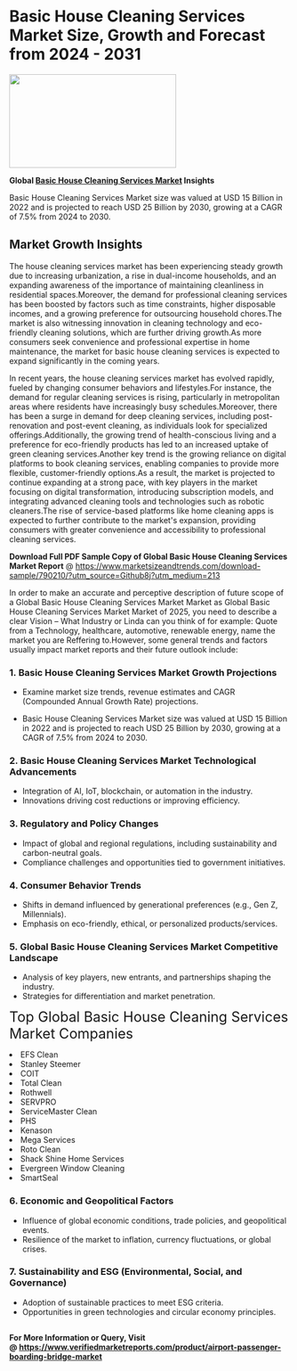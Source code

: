 <H1>Basic House Cleaning Services Market Size, Growth and Forecast from 2024 - 2031</H1><img class="aligncenter size-medium wp-image-584254" src="https://thirdeyenews.in/wp-content/uploads/2024/09/Global-Market-Research-300x168.jpeg" alt="" width="300" height="168" /><p><strong>Global&nbsp;<a href="https://www.marketsizeandtrends.com/download-sample/790210/?utm_source=Github8j?utm_medium=213">Basic House Cleaning Services Market</a> Insights</strong></p><p>Basic House Cleaning Services Market size was valued at USD 15 Billion in 2022 and is projected to reach USD 25 Billion by 2030, growing at a CAGR of 7.5% from 2024 to 2030.</p><p><h2>Market Growth Insights</h2> <p>The house cleaning services market has been experiencing steady growth due to increasing urbanization, a rise in dual-income households, and an expanding awareness of the importance of maintaining cleanliness in residential spaces.Moreover, the demand for professional cleaning services has been boosted by factors such as time constraints, higher disposable incomes, and a growing preference for outsourcing household chores.The market is also witnessing innovation in cleaning technology and eco-friendly cleaning solutions, which are further driving growth.As more consumers seek convenience and professional expertise in home maintenance, the market for basic house cleaning services is expected to expand significantly in the coming years.</p> <p>In recent years, the house cleaning services market has evolved rapidly, fueled by changing consumer behaviors and lifestyles.For instance, the demand for regular cleaning services is rising, particularly in metropolitan areas where residents have increasingly busy schedules.Moreover, there has been a surge in demand for deep cleaning services, including post-renovation and post-event cleaning, as individuals look for specialized offerings.Additionally, the growing trend of health-conscious living and a preference for eco-friendly products has led to an increased uptake of green cleaning services.Another key trend is the growing reliance on digital platforms to book cleaning services, enabling companies to provide more flexible, customer-friendly options.As a result, the market is projected to continue expanding at a strong pace, with key players in the market focusing on digital transformation, introducing subscription models, and integrating advanced cleaning tools and technologies such as robotic cleaners.The rise of service-based platforms like home cleaning apps is expected to further contribute to the market's expansion, providing consumers with greater convenience and accessibility to professional cleaning services.<p><span class=""><strong>Download Full PDF Sample Copy of Global Basic House Cleaning Services Market Report</strong> @ <a href="https://www.marketsizeandtrends.com/download-sample/790210/?utm_source=Github8j?utm_medium=213" target="_blank">https://www.marketsizeandtrends.com/download-sample/790210/?utm_source=Github8j?utm_medium=213</a></span></p><p>In order to make an accurate and perceptive description of future scope of a Global&nbsp;Basic House Cleaning Services Market Market as Global&nbsp;Basic House Cleaning Services Market Market of 2025, you need to describe a clear Vision &ndash; What Industry or Linda can you think of for example: Quote from a Technology, healthcare, automotive, renewable energy, name the market you are Reffering to.However, some general trends and factors usually impact market reports and their future outlook include:</p><h3>1.&nbsp;<strong>Basic House Cleaning Services Market Growth Projections</strong></h3><ul><li>Examine market size trends, revenue estimates and CAGR (Compounded Annual Growth Rate) projections.</li><li><p>Basic House Cleaning Services Market size was valued at USD 15 Billion in 2022 and is projected to reach USD 25 Billion by 2030, growing at a CAGR of 7.5% from 2024 to 2030.</p></li></ul><h3>2.&nbsp;<strong>Basic House Cleaning Services Market Technological Advancements</strong></h3><ul><li>Integration of AI, IoT, blockchain, or automation in the industry.</li><li>Innovations driving cost reductions or improving efficiency.</li></ul><h3>3.&nbsp;<strong>Regulatory and Policy Changes</strong></h3><ul><li>Impact of global and regional regulations, including sustainability and carbon-neutral goals.</li><li>Compliance challenges and opportunities tied to government initiatives.</li></ul><h3>4.&nbsp;<strong>Consumer Behavior Trends</strong></h3><ul><li>Shifts in demand influenced by generational preferences (e.g., Gen Z, Millennials).</li><li>Emphasis on eco-friendly, ethical, or personalized products/services.</li></ul><h3>5.&nbsp;<strong>Global Basic House Cleaning Services Market Competitive Landscape</strong></h3><ul><li>Analysis of key players, new entrants, and partnerships shaping the industry.</li><li>Strategies for differentiation and market penetration.</li></ul><p data-pm-slice="1 1 []"><span style="color: inherit; font-family: inherit; font-size: 25px;">Top Global Basic House Cleaning Services Market Companies</span></p><div class="" data-test-id=""><p><li>EFS Clean</li><li> Stanley Steemer</li><li> COIT</li><li> Total Clean</li><li> Rothwell</li><li> SERVPRO</li><li> ServiceMaster Clean</li><li> PHS</li><li> Kenason</li><li> Mega Services</li><li> Roto Clean</li><li> Shack Shine Home Services</li><li> Evergreen Window Cleaning</li><li> SmartSeal</li></p></div><h3>6.&nbsp;<strong>Economic and Geopolitical Factors</strong></h3><ul><li>Influence of global economic conditions, trade policies, and geopolitical events.</li><li>Resilience of the market to inflation, currency fluctuations, or global crises.</li></ul><h3>7.&nbsp;<strong>Sustainability and ESG (Environmental, Social, and Governance)</strong></h3><ul><li>Adoption of sustainable practices to meet ESG criteria.</li><li>Opportunities in green technologies and circular economy principles.</li></ul><h2><strong style="font-size: 14px;">For More Information or Query, Visit @&nbsp;</strong><a style="background-color: #ffffff; font-size: 14px;" href="https://www.marketsizeandtrends.com/report/basic-house-cleaning-services-market/" target="_blank">https://www.verifiedmarketreports.com/product/airport-passenger-boarding-bridge-market</a></h2>